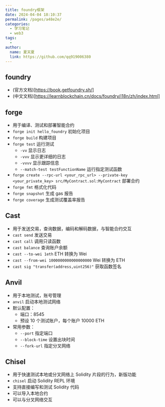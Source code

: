 ```yaml
---
title: foundry框架
date: 2024-04-04 18:10:37
permalink: /pages/a48e2e/
categories:
  - 学习笔记
  - web3
tags:
  - 
author: 
  name: 夏天夏
  link: https://github.com/qq919006380
---
```

## foundry
- (官方文档)[https://book.getfoundry.sh/]
- (中文文档)[https://learnblockchain.cn/docs/foundry/i18n/zh/index.html]
<!-- more -->

## forge 
- 用于编译、测试和部署智能合约
- `forge init hello_foundry` 初始化项目
- `forge build` 构建项目
- `forge test` 运行测试
  - `-vv` 显示日志
  - `-vvv` 显示更详细的日志
  - `-vvvv` 显示跟踪信息
  - `--match-test testFunctionName` 运行指定测试函数
- `forge create --rpc-url <your_rpc_url> --private-key <your_private_key> src/MyContract.sol:MyContract` 部署合约
- `forge fmt` 格式化代码
- `forge snapshot` 生成 gas 报告
- `forge coverage` 生成测试覆盖率报告

## Cast
- 用于发送交易，查询数据，编码和解码数据，与智能合约交互
- `cast send` 发送交易
- `cast call` 调用只读函数
- `cast balance` 查询账户余额
- `cast --to-wei 1eth` ETH 转换为 Wei
- `cast --from-wei 1000000000000000000` Wei 转换为 ETH
- `cast sig "transfer(address,uint256)"` 获取函数签名

## Anvil
- 用于本地测试，账号管理
- `anvil` 启动本地测试网络
- 默认配置：
  - 端口：8545
  - 预设 10 个测试账户，每个账户 10000 ETH
- 常用参数：
  - `--port` 指定端口
  - `--block-time` 设置出块时间
  - `--fork-url` 指定分叉网络

## Chisel
- 用于快速测试本地或分叉网络上 Solidity 片段的行为，新版功能
- `chisel` 启动 Solidity REPL 环境
- 支持直接编写和测试 Solidity 代码
- 可以导入本地合约
- 可以与分叉网络交互